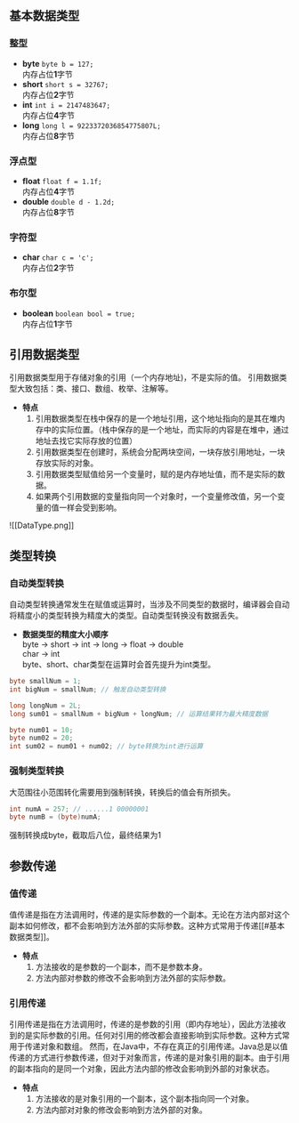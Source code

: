 ## 基本数据类型
### 整型  
- **byte** `byte b = 127;`  
	内存占位**1**字节
- **short** `short s = 32767;`  
	内存占位**2**字节
- **int** `int i = 2147483647;`  
	内存占位**4**字节
- **long** `long l = 9223372036854775807L;`  
	内存占位**8**字节
### 浮点型
- **float** `float f = 1.1f;`  
	内存占位**4**字节
- **double** `double d - 1.2d;`  
	内存占位**8**字节
### 字符型
- **char** `char c = 'c';`  
	内存占位**2**字节
### 布尔型
- **boolean** `boolean bool = true;`  
	内存占位**1**字节

## 引用数据类型
引用数据类型用于存储对象的引用（一个内存地址)，不是实际的值。
引用数据类型大致包括：类、接口、数组、枚举、注解等。
- **特点**  
	1. 引用数据类型在栈中保存的是一个地址引用，这个地址指向的是其在堆内存中的实际位置。（栈中保存的是一个地址，而实际的内容是在堆中，通过地址去找它实际存放的位置）
	2. 引用数据类型在创建时，系统会分配两块空间，一块存放引用地址，一块存放实际的对象。
	3. 引用数据类型赋值给另一个变量时，赋的是内存地址值，而不是实际的数据。
	4. 如果两个引用数据的变量指向同一个对象时，一个变量修改值，另一个变量的值一样会受到影响。

![[DataType.png]]

## 类型转换
### 自动类型转换 
自动类型转换通常发生在赋值或运算时，当涉及不同类型的数据时，编译器会自动将精度小的类型转换为精度大的类型。自动类型转换没有数据丢失。
- **数据类型的精度大小顺序**  
	byte -> short -> int -> long -> float -> double  
	char -> int  
byte、short、char类型在运算时会首先提升为int类型。
```java
byte smallNum = 1; 
int bigNum = smallNum; // 触发自动类型转换

long longNum = 2L;
long sum01 = smallNum + bigNum + longNum; // 运算结果转为最大精度数据

byte num01 = 10;
byte num02 = 20;
int sum02 = num01 + num02; // byte转换为int进行运算
```
### 强制类型转换
大范围往小范围转化需要用到强制转换，转换后的值会有所损失。
```java
int numA = 257; // ......1 00000001  
byte numB = (byte)numA;  
```
强制转换成byte，截取后八位，最终结果为1

## 参数传递
### 值传递
值传递是指在方法调用时，传递的是实际参数的一个副本。无论在方法内部对这个副本如何修改，都不会影响到方法外部的实际参数。这种方式常用于传递[[#基本数据类型]]。
- **特点**  
	1. 方法接收的是参数的一个副本，而不是参数本身。
	2. 方法内部对参数的修改不会影响到方法外部的实际参数。
### 引用传递
引用传递是指在方法调用时，传递的是参数的引用（即内存地址），因此方法接收到的是实际参数的引用。任何对引用的修改都会直接影响到实际参数。这种方式常用于传递对象和数组。
然而，在Java中，不存在真正的引用传递。Java总是以值传递的方式进行参数传递，但对于对象而言，传递的是对象引用的副本。由于引用的副本指向的是同一个对象，因此方法内部的修改会影响到外部的对象状态。
- **特点**  
	1. 方法接收的是对象引用的一个副本，这个副本指向同一个对象。
	2. 方法内部对对象的修改会影响到方法外部的对象。
